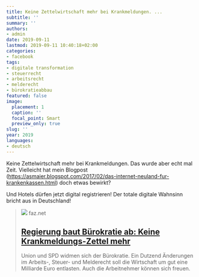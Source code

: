 ```yaml
---
title: Keine Zettelwirtschaft mehr bei Krankmeldungen. ...
subtitle: ''
summary: ''
authors:
- admin
date: 2019-09-11
lastmod: 2019-09-11 10:40:18+02:00
categories:
- facebook
tags:
- digitale transformation
- steuerrecht
- arbeitsrecht
- melderecht
- bürokratieabbau
featured: false
image:
  placement: 1
  caption: ''
  focal_point: Smart
  preview_only: true
slug: ''
year: 2019
languages:
- deutsch
---
```


Keine Zettelwirtschaft mehr bei Krankmeldungen. Das wurde aber echt mal Zeit. Vielleicht hat mein Blogpost (https://asmaier.blogspot.com/2017/02/das-internet-neuland-fur-krankenkassen.html) doch etwas bewirkt?

Und Hotels dürfen jetzt digital registrieren! Der totale digitale Wahnsinn bricht aus in Deutschland!
> [![](https://media1.faz.net/ppmedia/aktuell/4055906357/1.6377741/facebook_teaser/der-gelbe-zettel-ist-nicht.jpg)](https://www.faz.net/aktuell/wirtschaft/regierung-baut-buerokratie-ab-keine-krankmeldungs-zettel-mehr-16377684.html)
> faz.net
> ## [Regierung baut Bürokratie ab: Keine Krankmeldungs-Zettel mehr](https://www.faz.net/aktuell/wirtschaft/regierung-baut-buerokratie-ab-keine-krankmeldungs-zettel-mehr-16377684.html)
>
>Union und SPD widmen sich der Bürokratie. Ein Dutzend Änderungen im Arbeits-, Steuer- und Melderecht soll die Wirtschaft um gut eine Milliarde Euro entlasten. Auch die Arbeitnehmer können sich freuen.